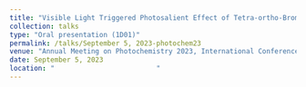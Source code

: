 ```yaml
---
title: "Visible Light Triggered Photosalient Effect of Tetra-ortho-Bromo Azobenzene"
collection: talks
type: "Oral presentation (1D01)"
permalink: /talks/September 5, 2023-photochem23
venue: "Annual Meeting on Photochemistry 2023, International Conference Center Hiroshima"
date: September 5, 2023
location: "                         "
---
```

